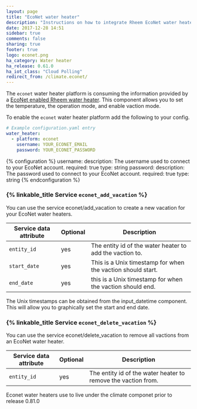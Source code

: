 ```yaml
---
layout: page
title: "EcoNet water heater"
description: "Instructions on how to integrate Rheem EcoNet water heaters into Home Assistant."
date: 2017-12-28 14:51
sidebar: true
comments: false
sharing: true
footer: true
logo: econet.png
ha_category: Water heater
ha_release: 0.61.0
ha_iot_class: "Cloud Polling"
redirect_from: /climate.econet/
---
```



The `econet` water heater platform is consuming the information provided by a [EcoNet enabled Rheem water heater](http://www.rheem.com/EcoNet/Home). This component allows you to set the temperature, the operation mode, and enable vaction mode.

To enable the `econet` water heater platform add the following to your config.


```yaml
# Example configuration.yaml entry
water_heater:
  - platform: econet
    username: YOUR_ECONET_EMAIL
    password: YOUR_ECONET_PASSWORD
```

{% configuration %}
username:
  description: The username used to connect to your EcoNet account.
  required: true
  type: string
password:
  description: The password used to connect to your EcoNet account.
  required: true
  type: string
{% endconfiguration %}


### {% linkable_title Service `econet_add_vacation` %}

You can use the service econet/add_vacation to create a new vacation for your EcoNet water heaters.

| Service data attribute | Optional | Description |
| ---------------------- | -------- | ----------- |
| `entity_id` | yes | The entity id of the water heater to add the vaction to.
| `start_date` | yes | This is a Unix timestamp for when the vaction should start.
| `end_date` | yes | this is a Unix timestamp for when the vaction should end.

<p class='note'>
The Unix timestamps can be obtained from the input_datetime component. This will allow you to graphically set the start and end date.
</p>

### {% linkable_title Service `econet_delete_vacation` %}

You can use the service econet/delete_vacation to remove all vactions from an EcoNet water heater.

| Service data attribute | Optional | Description |
| ---------------------- | -------- | ----------- |
| `entity_id` | yes | The entity id of the water heater to remove the vaction from.

<p class='note'>
Econet water heaters use to live under the climate componet prior to release 0.81.0
</p>

